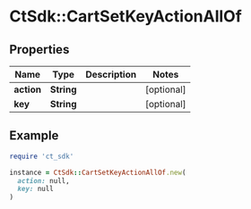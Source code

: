 # CtSdk::CartSetKeyActionAllOf

## Properties

| Name | Type | Description | Notes |
| ---- | ---- | ----------- | ----- |
| **action** | **String** |  | [optional] |
| **key** | **String** |  | [optional] |

## Example

```ruby
require 'ct_sdk'

instance = CtSdk::CartSetKeyActionAllOf.new(
  action: null,
  key: null
)
```

